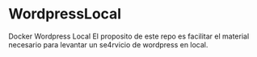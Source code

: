 # WordpressLocal
Docker Wordpress Local
El proposito de este repo es facilitar el material necesario para levantar un se4rvicio de wordpress en local.
